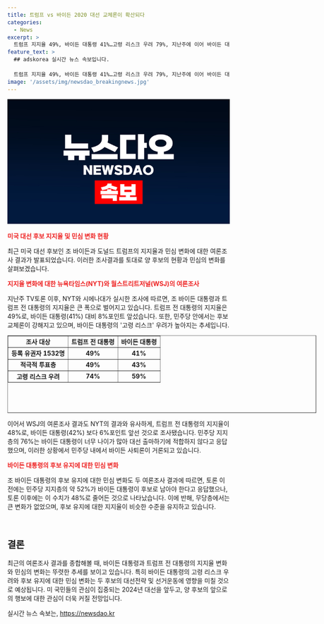 ```yaml
---
title: 트럼프 vs 바이든 2020 대선 교체론이 확산되다
categories:
  - News
excerpt: >
  트럼프 지지율 49%, 바이든 대통령 41%…고령 리스크 우려 79%, 지난주에 이어 바이든 대통령의 지지율이 더 높아졌다. 민주당 내에서 후보 교체론이 고개를 들고 있는 가운데, 응답자의 74%가 바이든 대통령의 나이를 우려하고, 무당층에서는 79%가 이에 동의했다. WSJ 여론조사도 유사한 결과를 보여주며, 민주당 내에서는 더 나은 후보를 바라는 목소리가 커지고 있다. NYT는 민주당 내에서 바이든 대통령의 사퇴를 촉구하는 움직임이 있지만, 백악관은 이를 강력히 부인했다.
feature_text: >
  ## adskorea 실시간 뉴스 속보입니다.

  트럼프 지지율 49%, 바이든 대통령 41%…고령 리스크 우려 79%, 지난주에 이어 바이든 대통령의 지지율이 더 높아졌다. 민주당 내에서 후보 교체론이 고개를 들고 있는 가운데, 응답자의 74%가 바이든 대통령의 나이를 우려하고, 무당층에서는 79%가 이에 동의했다. WSJ 여론조사도 유사한 결과를 보여주며, 민주당 내에서는 더 나은 후보를 바라는 목소리가 커지고 있다. NYT는 민주당 내에서 바이든 대통령의 사퇴를 촉구하는 움직임이 있지만, 백악관은 이를 강력히 부인했다.
image: '/assets/img/newsdao_breakingnews.jpg'
---
```


<p><img src="/assets/img/newsdao_breakingnews.jpg" alt="adskorea 속보" /></p>

<p><b><span style="color: #ee2323;">미국 대선 후보 지지율 및 민심 변화 현황</span></b></p>

<p data-ke-size="size16">최근 미국 대선 후보인 조 바이든과 도널드 트럼프의 지지율과 민심 변화에 대한 여론조사 결과가 발표되었습니다. 이러한 조사결과를 토대로 양 후보의 현황과 민심의 변화를 살펴보겠습니다.</p>

<p><b><span style="color: #ee2323;">지지율 변화에 대한 뉴욕타임스(NYT)와 월스트리트저널(WSJ)의 여론조사</span></b></p>

<p data-ke-size="size16">지난주 TV토론 이후, NYT와 시에나대가 실시한 조사에 따르면, 조 바이든 대통령과 트럼프 전 대통령의 지지율은 큰 폭으로 벌어지고 있습니다. 트럼프 전 대통령의 지지율은 49%로, 바이든 대통령(41%) 대비 8%포인트 앞섰습니다. 또한, 민주당 안에서는 후보 교체론이 강해지고 있으며, 바이든 대통령의 '고령 리스크' 우려가 높아지는 추세입니다.</p>

<table style="width: 700px; height: 176px;" border="1">
<tbody>
<tr>
<td style="text-align: center; height: 17px;"><b>조사 대상</b></td>
<td style="text-align: center; height: 17px;"><b>트럼프 전 대통령</b></td>
<td style="text-align: center; height: 17px;"><b>바이든 대통령</b></td>
</tr>
<tr>
<td style="text-align: center; height: 17px;"><b>등록 유권자 1532명</b></td>
<td style="text-align: center; height: 17px;"><b>49%</b></td>
<td style="text-align: center; height: 17px;"><b>41%</b></td>
</tr>
<tr>
<td style="text-align: center; height: 17px;"><b>적극적 투표층</b></td>
<td style="text-align: center; height: 17px;"><b>49%</b></td>
<td style="text-align: center; height: 17px;"><b>43%</b></td>
</tr>
<tr>
<td style="text-align: center; height: 17px;"><b>고령 리스크 우려</b></td>
<td style="text-align: center; height: 17px;"><b>74%</b></td>
<td style="text-align: center; height: 17px;"><b>59%</b></td>
</tr>
</tbody>
</table>

<p data-ke-size="size16">이어서 WSJ의 여론조사 결과도 NYT의 결과와 유사하게, 트럼프 전 대통령의 지지율이 48%로, 바이든 대통령(42%) 보다 6%포인트 앞선 것으로 조사됐습니다. 민주당 지지층의 76%는 바이든 대통령이 너무 나이가 많아 대선 출마하기에 적합하지 않다고 응답했으며, 이러한 상황에서 민주당 내에서 바이든 사퇴론이 거론되고 있습니다.</p>

<p><b><span style="color: #ee2323;">바이든 대통령의 후보 유지에 대한 민심 변화</span></b></p>

<p data-ke-size="size16">조 바이든 대통령의 후보 유지에 대한 민심 변화도 두 여론조사 결과에 따르면, 토론 이전에는 민주당 지지층의 약 52%가 바이든 대통령이 후보로 남아야 한다고 응답했으나, 토론 이후에는 이 수치가 48%로 줄어든 것으로 나타났습니다. 이에 반해, 무당층에서는 큰 변화가 없었으며, 후보 유지에 대한 지지율이 비슷한 수준을 유지하고 있습니다.</p>

<p data-ke-size="size16">&nbsp;</p>

<h2 data-ke-size="size26">결론</h2>

<p data-ke-size="size16">최근의 여론조사 결과를 종합해볼 때, 바이든 대통령과 트럼프 전 대통령의 지지율 변화와 민심의 변화는 뚜렷한 추세를 보이고 있습니다. 특히 바이든 대통령의 고령 리스크 우려와 후보 유지에 대한 민심 변화는 두 후보의 대선전략 및 선거운동에 영향을 미칠 것으로 예상됩니다. 미 국민들의 관심이 집중되는 2024년 대선을 앞두고, 양 후보의 앞으로의 행보에 대한 관심이 더욱 커질 전망입니다.</p>
실시간 뉴스 속보는, <a href="https://newsdao.kr" rel="dofollow">https://newsdao.kr</a>


